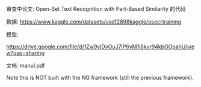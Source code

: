 

审查中论文: Open-Set Text Recognition with Part-Based Similarity 的代码

数据: https://www.kaggle.com/datasets/vsdf2898kaggle/osocrtraining

模型:

https://drive.google.com/file/d/1Zw9ylDvOuJ7IP6vM1l8kvr94kbGOpahU/view?usp=sharing

文档:
manul.pdf

Note this is NOT built with the NG framework (still the previous framework).
